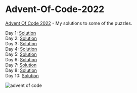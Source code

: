 # Advent-Of-Code-2022

[Advent Of Code 2022](https://adventofcode.com/2022) - My solutions to some of the puzzles.

Day 1: [Solution](https://github.com/Apostolos172/Advent-Of-Code-2022/blob/master/src/day1/App.java)
<br>
Day 2: [Solution](https://github.com/Apostolos172/Advent-Of-Code-2022/blob/master/src/day2/App.java)
<br>
Day 3: [Solution](https://github.com/Apostolos172/Advent-Of-Code-2022/blob/master/src/day3/App.java)
<br>
Day 4: [Solution](https://github.com/Apostolos172/Advent-Of-Code-2022/blob/master/src/day4/App.java)
<br>
Day 5: [Solution](https://github.com/Apostolos172/Advent-Of-Code-2022/blob/master/src/day5/App.java)
<br>
Day 6: [Solution](https://github.com/Apostolos172/Advent-Of-Code-2022/blob/master/src/day6/App.java)
<br>
Day 7: [Solution](https://github.com/Apostolos172/Advent-Of-Code-2022/blob/master/src/day7/App.java)
<br>
Day 8: [Solution](https://github.com/Apostolos172/Advent-Of-Code-2022/blob/master/src/day8/App.java)
<br>
Day 10: [Solution](https://github.com/Apostolos172/Advent-Of-Code-2022/blob/master/src/day10/App.java)
<br>

![advent of code](https://github.com/zero-to-mastery/Advent-of-Code-2022/raw/main/advent.png)
